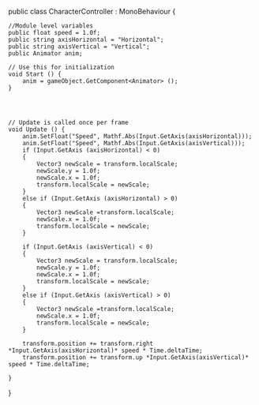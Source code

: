 public class CharacterController : MonoBehaviour {
	
	//Module level variables
	public float speed = 1.0f;
	public string axisHorizontal = "Horizontal";
	public string axisVertical = "Vertical";
	public Animator anim;
	
	// Use this for initialization
	void Start () {
		anim = gameObject.GetComponent<Animator> ();	
	}
	
	
	
	
	// Update is called once per frame
	void Update () {
		anim.SetFloat("Speed", Mathf.Abs(Input.GetAxis(axisHorizontal)));
		anim.SetFloat("Speed", Mathf.Abs(Input.GetAxis(axisVertical)));
		if (Input.GetAxis (axisHorizontal) < 0)
		{
			Vector3 newScale = transform.localScale;
			newScale.y = 1.0f;
			newScale.x = 1.0f;
			transform.localScale = newScale;
		} 
		else if (Input.GetAxis (axisHorizontal) > 0)
		{
			Vector3 newScale =transform.localScale;
			newScale.x = 1.0f;
			transform.localScale = newScale;        
		}
		
		if (Input.GetAxis (axisVertical) < 0)
		{
			Vector3 newScale = transform.localScale;
			newScale.y = 1.0f;
			newScale.x = 1.0f;
			transform.localScale = newScale;
		} 
		else if (Input.GetAxis (axisVertical) > 0)
		{
			Vector3 newScale =transform.localScale;
			newScale.x = 1.0f;
			transform.localScale = newScale;        
		}
		
		transform.position += transform.right *Input.GetAxis(axisHorizontal)* speed * Time.deltaTime;
		transform.position += transform.up *Input.GetAxis(axisVertical)* speed * Time.deltaTime;
		
	}
	
	
	
	
}
